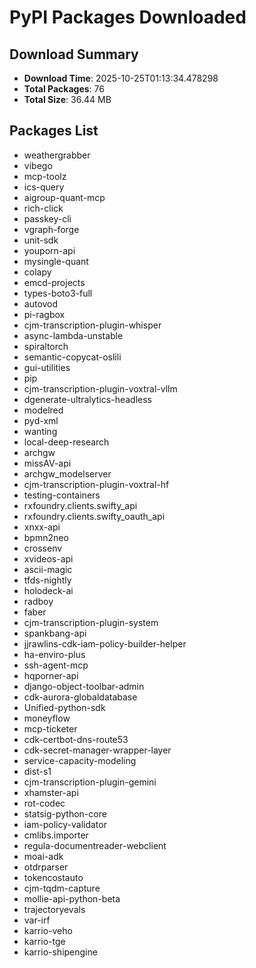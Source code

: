 # PyPI Packages Downloaded

## Download Summary
- **Download Time**: 2025-10-25T01:13:34.478298
- **Total Packages**: 76
- **Total Size**: 36.44 MB

## Packages List
- weathergrabber
- vibego
- mcp-toolz
- ics-query
- aigroup-quant-mcp
- rich-click
- passkey-cli
- vgraph-forge
- unit-sdk
- youporn-api
- mysingle-quant
- colapy
- emcd-projects
- types-boto3-full
- autovod
- pi-ragbox
- cjm-transcription-plugin-whisper
- async-lambda-unstable
- spiraltorch
- semantic-copycat-oslili
- gui-utilities
- pip
- cjm-transcription-plugin-voxtral-vllm
- dgenerate-ultralytics-headless
- modelred
- pyd-xml
- wanting
- local-deep-research
- archgw
- missAV-api
- archgw_modelserver
- cjm-transcription-plugin-voxtral-hf
- testing-containers
- rxfoundry.clients.swifty_api
- rxfoundry.clients.swifty_oauth_api
- xnxx-api
- bpmn2neo
- crossenv
- xvideos-api
- ascii-magic
- tfds-nightly
- holodeck-ai
- radboy
- faber
- cjm-transcription-plugin-system
- spankbang-api
- jjrawlins-cdk-iam-policy-builder-helper
- ha-enviro-plus
- ssh-agent-mcp
- hqporner-api
- django-object-toolbar-admin
- cdk-aurora-globaldatabase
- Unified-python-sdk
- moneyflow
- mcp-ticketer
- cdk-certbot-dns-route53
- cdk-secret-manager-wrapper-layer
- service-capacity-modeling
- dist-s1
- cjm-transcription-plugin-gemini
- xhamster-api
- rot-codec
- statsig-python-core
- iam-policy-validator
- cmlibs.importer
- regula-documentreader-webclient
- moai-adk
- otdrparser
- tokencostauto
- cjm-tqdm-capture
- mollie-api-python-beta
- trajectoryevals
- var-irf
- karrio-veho
- karrio-tge
- karrio-shipengine
